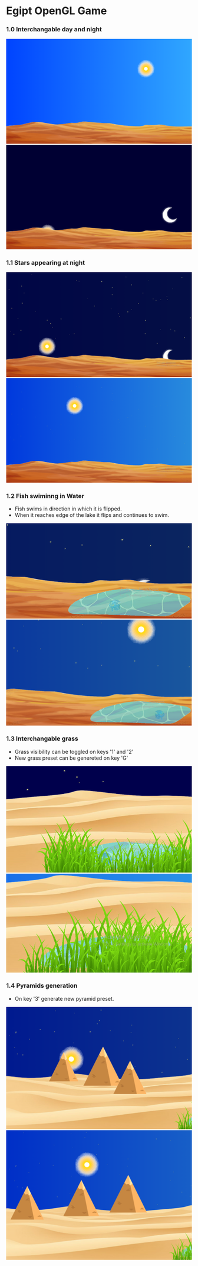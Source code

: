 # Egipt OpenGL Game

### 1.0 Interchangable day and night

![alt text](image-1.png)
![alt text](image.png)

### 1.1 Stars appearing at night 

![alt text](image-2.png)
![alt text](image-3.png)

### 1.2 Fish swiminng in Water

* Fish swims in direction in which it is flipped.
* When it reaches edge of the lake it flips and continues to swim.

![alt text](image-4.png)
![alt text](image-5.png)

### 1.3 Interchangable grass

* Grass visibility can be toggled on keys '1' and '2'
* New grass preset can be genereted on key 'G'

![alt text](image-6.png)
![alt text](image-7.png)

### 1.4 Pyramids generation

* On key '3' generate new pyramid preset.

![alt text](image-8.png)
![alt text](image-9.png)